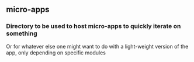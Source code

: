 ## micro-apps

### Directory to be used to host micro-apps to quickly iterate on something

Or for whatever else one might want to do with a light-weight version of the app, only depending on
specific modules
